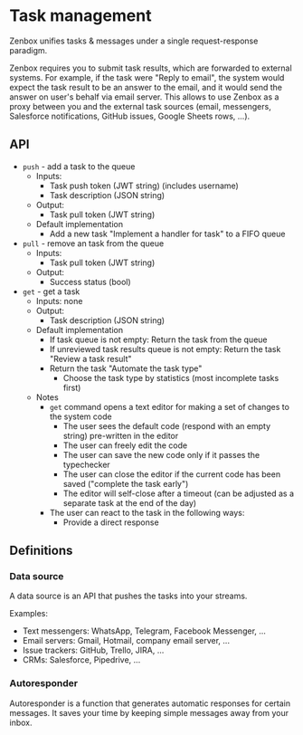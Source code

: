 # Task management

Zenbox unifies tasks & messages under a single request-response paradigm.

Zenbox requires you to submit task results, which are forwarded to external systems. For example, if the task were "Reply to email", the system would expect the task result to be an answer to the email, and it would send the answer on user's behalf via email server. This allows to use Zenbox as a proxy between you and the external task sources (email, messengers, Salesforce notifications, GitHub issues, Google Sheets rows, ...).

## API

* `push` - add a task to the queue
  * Inputs:
    * Task push token (JWT string) (includes username)
    * Task description (JSON string)
  * Output:
    * Task pull token (JWT string)
  * Default implementation
    * Add a new task "Implement a handler for task" to a FIFO queue
* `pull` - remove an task from the queue
  * Inputs:
    * Task pull token (JWT string)
  * Output:
    * Success status (bool)
* `get` - get a task
  * Inputs: none
  * Output:
    * Task description (JSON string)
  * Default implementation
    * If task queue is not empty: Return the task from the queue
    * If unreviewed task results queue is not empty: Return the task "Review a task result"
    * Return the task "Automate the task type"
      * Choose the task type by statistics (most incomplete tasks first)
  * Notes
    * `get` command opens a text editor for making a set of changes to the system code
      * The user sees the default code (respond with an empty string) pre-written in the editor
      * The user can freely edit the code
      * The user can save the new code only if it passes the typechecker
      * The user can close the editor if the current code has been saved ("complete the task early")
      * The editor will self-close after a timeout (can be adjusted as a separate task at the end of the day)
    * The user can react to the task in the following ways:
      * Provide a direct response

## Definitions

### Data source

A data source is an API that pushes the tasks into your streams.

Examples:

* Text messengers: WhatsApp, Telegram, Facebook Messenger, ...
* Email servers: Gmail, Hotmail, company email server, ...
* Issue trackers: GitHub, Trello, JIRA, ...
* CRMs: Salesforce, Pipedrive, ...

### Autoresponder

Autoresponder is a function that generates automatic responses for certain messages. It saves your time by keeping simple messages away from your inbox.
